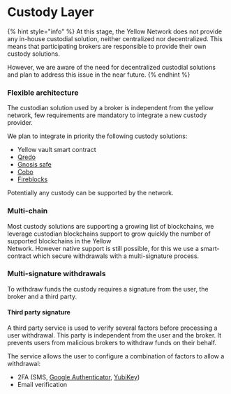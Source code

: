 # Custody Layer

{% hint style="info" %}
At this stage, the Yellow Network does not provide any in-house custodial solution, neither centralized nor decentralized. This means that participating brokers are responsible to provide their own custody solutions.

However, we are aware of the need for decentralized custodial solutions and plan to address this issue in the near future.&#x20;
{% endhint %}

### Flexible architecture

The custodian solution used by a broker is independent from the yellow network, few requirements are mandatory to integrate a new custody provider.

We plan to integrate in priority the following custody solutions:

* Yellow vault smart contract
* [Qredo](https://www.qredo.com/)
* [Gnosis safe](https://gnosis-safe.io/)
* [Cobo](https://cobo.com/)
* [Fireblocks](https://www.fireblocks.com/)

Potentially any custody can be supported by the network.

### Multi-chain

Most custody solutions are supporting a growing list of blockchains, we leverage custodian blockchains support to grow quickly the number of supported blockchains in the Yellow \
Network. However native support is still possible, for this we use a smart-contract which secure withdrawals with a multi-signature process.

### Multi-signature withdrawals

To withdraw funds the custody requires a signature from the user, the broker and a third party.

#### Third party signature

A third party service is used to verify several factors before processing a user withdrawal. This party is independent from the user and the broker. It prevents users from malicious brokers to withdraw funds on their behalf.

The service allows the user to configure a combination of factors to allow a withdrawal:

* 2FA (SMS, [Google Authenticator](https://play.google.com/store/apps/details?id=com.google.android.apps.authenticator2\&hl=en\&gl=US), [YubiKey](https://www.yubico.com/products/yubikey-5-overview/))
* Email verification

